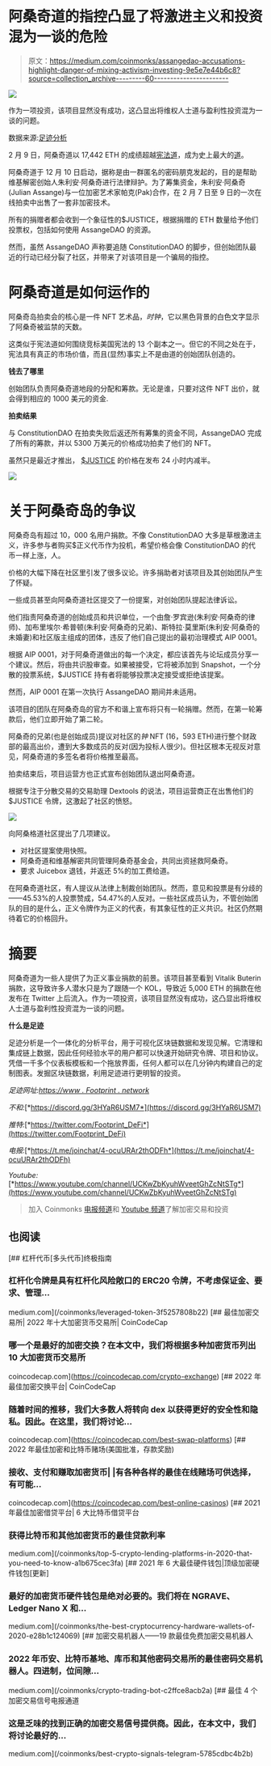 # 阿桑奇道的指控凸显了将激进主义和投资混为一谈的危险

> 原文：<https://medium.com/coinmonks/assangedao-accusations-highlight-danger-of-mixing-activism-investing-9e5e7e44b6c8?source=collection_archive---------60----------------------->

![](img/cad4e26c57c85eab1f2e071d2be0e0fe.png)

作为一项投资，该项目显然没有成功，这凸显出将维权人士道与盈利性投资混为一谈的问题。

数据来源:[足迹分析](https://www.footprint.network/)

2 月 9 日，阿桑奇道以 17,442 ETH 的成绩超越[宪法道](https://cryptoslate.com/constitutiondao-the-failed-project-that-shook-the-crypto-world/)，成为史上最大的[道](https://www.footprint.network/article/what-is-a-dao-a-quick-review-of-dao-fp-619f369b-bdee2700-11f56c72)。

阿桑奇道于 12 月 10 日启动，据称是由一群匿名的密码朋克发起的，目的是帮助维基解密创始人朱利安·阿桑奇进行法律辩护。为了筹集资金，朱利安·阿桑奇(Julian Assange)与一位加密艺术家帕克(Pak)合作，在 2 月 7 日至 9 日的一次在线拍卖中出售了一套非加密技术。

所有的捐赠者都会收到一个象征性的$JUSTICE，根据捐赠的 ETH 数量给予他们投票权，包括如何使用 AssangeDAO 的资源。

然而，虽然 AssangeDAO 声称要追随 ConstitutionDAO 的脚步，但创始团队最近的行动已经分裂了社区，并带来了对该项目是一个骗局的指控。

# 阿桑奇道是如何运作的

阿桑奇岛拍卖会的核心是一件 NFT 艺术品，*时钟*，它以黑色背景的白色文字显示了阿桑奇被监禁的天数。

这类似于宪法道如何围绕竞标美国宪法的 13 个副本之一。但它的不同之处在于，宪法具有真正的市场价值，而且(显然)事实上不是由道的创始团队创造的。

**钱去了哪里**

创始团队负责阿桑奇道地段的分配和筹款。无论是谁，只要对这件 NFT 出价，就会得到相应的 1000 美元的资金.

**拍卖结果**

与 ConstitutionDAO 在拍卖失败后返还所有筹集的资金不同，AssangeDAO 完成了所有的筹款，并以 5300 万美元的价格成功拍卖了他们的 NFT。

虽然只是最近才推出， [$JUSTICE](https://www.footprint.network/guest/chart/justice-token-performance-fp-00f0306d-e488-49a7-bf33-b35269f6bfe2?channel=u-apcVFj) 的价格在发布 24 小时内减半。

![](img/76d93e4d7591e55e15232f4d92e80cc3.png)

# 关于阿桑奇岛的争议

阿桑奇岛有超过 10，000 名用户捐款。不像 ConstitutionDAO 大多是草根激进主义，许多参与者购买$正义代币作为投机，希望价格会像 ConstitutionDAO 的代币一样上涨，人。

价格的大幅下降在社区里引发了很多议论。许多捐助者对该项目及其创始团队产生了怀疑。

一些成员甚至向阿桑奇道社区提交了一份提案，对创始团队提起法律诉讼。

他们指责阿桑奇道的创始成员和共识单位，一个由詹·罗宾逊(朱利安·阿桑奇的律师)、加布里埃尔·希普顿(朱利安·阿桑奇的兄弟)、斯特拉·莫里斯(朱利安·阿桑奇的未婚妻)和社区版主组成的团体，违反了他们自己提出的最初治理模式 AIP 0001。

根据 AIP 0001，对于阿桑奇道做出的每一个决定，都应该首先与论坛成员分享一个建议。然后，将由共识股审查。如果被接受，它将被添加到 Snapshot，一个分散的投票系统，$JUSTICE 持有者将能够投票决定接受或拒绝该提案。

然而，AIP 0001 在第一次执行 AssangeDAO 期间并未适用。

该项目的团队在阿桑奇岛的官方不和谐上宣布将只有一轮捐赠。然而，在第一轮筹款后，他们立即开始了第二轮。

阿桑奇的兄弟(也是创始成员)提议对社区的*钟* NFT (16，593 ETH)进行整个财政部的最高出价，遭到大多数成员的反对(因为投标人很少)。但社区根本无视反对意见，阿桑奇道的多签名者将价格推至最高。

拍卖结束后，项目运营方也正式宣布创始团队退出阿桑奇道。

根据专注于分散交易的交易助理 Dextools 的说法，项目运营商正在出售他们的$JUSTICE 令牌，这激起了社区的愤怒。

![](img/4d8a590033cb77d6673c92b90cb6af3d.png)

向阿桑格道社区提出了几项建议。

*   对社区提案使用快照。
*   阿桑奇道和维基解密共同管理阿桑奇基金会，共同出资拯救阿桑奇。
*   要求 Juicebox 退钱，并返还 5%的加工费给道。

在阿桑奇道社区，有人提议从法律上制裁创始团队。然而，意见和投票是有分歧的——45.53%的人投票赞成，54.47%的人反对。一些社区成员认为，不管创始团队的目的是什么，正义令牌作为正义的代表，有其象征性的正义共识。社区仍然期待着它的价格回升。

# 摘要

阿桑奇道为一些人提供了为正义事业捐款的前景。该项目甚至看到 Vitalik Buterin 捐款，这导致许多人潜水只是为了跟随一个 KOL，导致近 5,000 ETH 的捐款在他发布在 Twitter 上后流入。作为一项投资，该项目显然没有成功，这凸显出将维权人士道与盈利性投资混为一谈的问题。

**什么是足迹**

足迹分析是一个一体化的分析平台，用于可视化区块链数据和发现见解。它清理和集成链上数据，因此任何经验水平的用户都可以快速开始研究令牌、项目和协议。凭借一千多个仪表板模板和一个拖放界面，任何人都可以在几分钟内构建自己的定制图表。发掘区块链数据，利用足迹进行更明智的投资。

*足迹网址:*[*https://www . Footprint . network*](https://www.footprint.network/)

*不和:*[*https://discord.gg/3HYaR6USM7*](https://discord.gg/3HYaR6USM7)

*推特:*[*https://twitter.com/Footprint_DeFi*](https://twitter.com/Footprint_DeFi)

*电报:*[*https://t.me/joinchat/4-ocuURAr2thODFh*](https://t.me/joinchat/4-ocuURAr2thODFh)

*Youtube:*[*https://www.youtube.com/channel/UCKwZbKyuhWveetGhZcNtSTg*](https://www.youtube.com/channel/UCKwZbKyuhWveetGhZcNtSTg)

> 加入 Coinmonks [电报频道](https://t.me/coincodecap)和 [Youtube 频道](https://www.youtube.com/c/coinmonks/videos)了解加密交易和投资

## 也阅读

[](/coinmonks/leveraged-token-3f5257808b22) [## 杠杆代币[多头代币]终极指南

### 杠杆化令牌是具有杠杆化风险敞口的 ERC20 令牌，不考虑保证金、要求、管理…

medium.com](/coinmonks/leveraged-token-3f5257808b22) [](https://coincodecap.com/crypto-exchange) [## 最佳加密交易所| 2022 年十大加密货币交易所| CoinCodeCap

### 哪一个是最好的加密交换？在本文中，我们将根据多种加密货币列出 10 大加密货币交易所

coincodecap.com](https://coincodecap.com/crypto-exchange) [](https://coincodecap.com/best-swap-platforms) [## 2022 年最佳加密交换平台| CoinCodeCap

### 随着时间的推移，我们大多数人将转向 dex 以获得更好的安全性和隐私。因此。在这里，我们将讨论…

coincodecap.com](https://coincodecap.com/best-swap-platforms) [](https://coincodecap.com/best-online-casinos) [## 2022 年最佳加密和比特币赌场(美国批准，存款奖励)

### 接收、支付和赚取加密货币| |有各种各样的最佳在线赌场可供选择，有可能…

coincodecap.com](https://coincodecap.com/best-online-casinos) [](/coinmonks/top-5-crypto-lending-platforms-in-2020-that-you-need-to-know-a1b675cec3fa) [## 2021 年最佳加密借贷平台| 6 大比特币借贷平台

### 获得比特币和其他加密货币的最佳贷款利率

medium.com](/coinmonks/top-5-crypto-lending-platforms-in-2020-that-you-need-to-know-a1b675cec3fa) [](/coinmonks/the-best-cryptocurrency-hardware-wallets-of-2020-e28b1c124069) [## 2021 年 6 大最佳硬件钱包|顶级加密硬件钱包[更新]

### 最好的加密货币硬件钱包是绝对必要的。我们将在 NGRAVE、Ledger Nano X 和…

medium.com](/coinmonks/the-best-cryptocurrency-hardware-wallets-of-2020-e28b1c124069) [](/coinmonks/crypto-trading-bot-c2ffce8acb2a) [## 加密交易机器人——19 款最佳免费加密交易机器人

### 2022 年币安、比特币基地、库币和其他密码交易所的最佳密码交易机器人。四进制，位间隙…

medium.com](/coinmonks/crypto-trading-bot-c2ffce8acb2a) [](/coinmonks/best-crypto-signals-telegram-5785cdbc4b2b) [## 最佳 4 个加密交易信号电报通道

### 这是乏味的找到正确的加密交易信号提供商。因此，在本文中，我们将讨论最好的…

medium.com](/coinmonks/best-crypto-signals-telegram-5785cdbc4b2b)